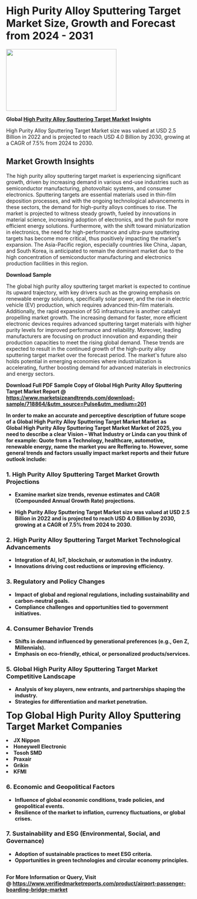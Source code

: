<H1>High Purity Alloy Sputtering Target Market Size, Growth and Forecast from 2024 - 2031</H1><img class="aligncenter size-medium wp-image-584254" src="https://thirdeyenews.in/wp-content/uploads/2024/09/Global-Market-Research-300x168.jpeg" alt="" width="300" height="168" /><p><strong>Global&nbsp;<a href="https://www.marketsizeandtrends.com/download-sample/718864/&amp;utm_source=Pulse&amp;utm_medium=201">High Purity Alloy Sputtering Target Market</a> Insights</strong></p><p>High Purity Alloy Sputtering Target Market size was valued at USD 2.5 Billion in 2022 and is projected to reach USD 4.0 Billion by 2030, growing at a CAGR of 7.5% from 2024 to 2030.</p><p><h2>Market Growth Insights</h2> <p>The high purity alloy sputtering target market is experiencing significant growth, driven by increasing demand in various end-use industries such as semiconductor manufacturing, photovoltaic systems, and consumer electronics. Sputtering targets are essential materials used in thin-film deposition processes, and with the ongoing technological advancements in these sectors, the demand for high-purity alloys continues to rise. The market is projected to witness steady growth, fueled by innovations in material science, increasing adoption of electronics, and the push for more efficient energy solutions. Furthermore, with the shift toward miniaturization in electronics, the need for high-performance and ultra-pure sputtering targets has become more critical, thus positively impacting the market's expansion. The Asia-Pacific region, especially countries like China, Japan, and South Korea, is anticipated to remain the dominant market due to the high concentration of semiconductor manufacturing and electronics production facilities in this region.</p> <p><strong>Download Sample</strong></p> <p>The global high purity alloy sputtering target market is expected to continue its upward trajectory, with key drivers such as the growing emphasis on renewable energy solutions, specifically solar power, and the rise in electric vehicle (EV) production, which requires advanced thin-film materials. Additionally, the rapid expansion of 5G infrastructure is another catalyst propelling market growth. The increasing demand for faster, more efficient electronic devices requires advanced sputtering target materials with higher purity levels for improved performance and reliability. Moreover, leading manufacturers are focusing on product innovation and expanding their production capacities to meet the rising global demand. These trends are expected to result in the continued growth of the high-purity alloy sputtering target market over the forecast period. The market's future also holds potential in emerging economies where industrialization is accelerating, further boosting demand for advanced materials in electronics and energy sectors.</p> <p><strong></p><p><span class=""><strong>Download Full PDF Sample Copy of Global High Purity Alloy Sputtering Target Market Report</strong> @ <a href="https://www.marketsizeandtrends.com/download-sample/718864/&amp;utm_source=Pulse&amp;utm_medium=201" target="_blank">https://www.marketsizeandtrends.com/download-sample/718864/&amp;utm_source=Pulse&amp;utm_medium=201</a></span></p><p>In order to make an accurate and perceptive description of future scope of a Global&nbsp;High Purity Alloy Sputtering Target Market Market as Global&nbsp;High Purity Alloy Sputtering Target Market Market of 2025, you need to describe a clear Vision &ndash; What Industry or Linda can you think of for example: Quote from a Technology, healthcare, automotive, renewable energy, name the market you are Reffering to. However, some general trends and factors usually impact market reports and their future outlook include:</p><h3>1.&nbsp;<strong>High Purity Alloy Sputtering Target Market Growth Projections</strong></h3><ul><li>Examine market size trends, revenue estimates and CAGR (Compounded Annual Growth Rate) projections.</li><li><p>High Purity Alloy Sputtering Target Market size was valued at USD 2.5 Billion in 2022 and is projected to reach USD 4.0 Billion by 2030, growing at a CAGR of 7.5% from 2024 to 2030.</p></li></ul><h3>2.&nbsp;<strong>High Purity Alloy Sputtering Target Market Technological Advancements</strong></h3><ul><li>Integration of AI, IoT, blockchain, or automation in the industry.</li><li>Innovations driving cost reductions or improving efficiency.</li></ul><h3>3.&nbsp;<strong>Regulatory and Policy Changes</strong></h3><ul><li>Impact of global and regional regulations, including sustainability and carbon-neutral goals.</li><li>Compliance challenges and opportunities tied to government initiatives.</li></ul><h3>4.&nbsp;<strong>Consumer Behavior Trends</strong></h3><ul><li>Shifts in demand influenced by generational preferences (e.g., Gen Z, Millennials).</li><li>Emphasis on eco-friendly, ethical, or personalized products/services.</li></ul><h3>5.&nbsp;<strong>Global High Purity Alloy Sputtering Target Market Competitive Landscape</strong></h3><ul><li>Analysis of key players, new entrants, and partnerships shaping the industry.</li><li>Strategies for differentiation and market penetration.</li></ul><p data-pm-slice="1 1 []"><span style="color: inherit; font-family: inherit; font-size: 25px;">Top Global High Purity Alloy Sputtering Target Market Companies</span></p><div class="" data-test-id=""><p><li>JX Nippon</li><li> Honeywell Electronic</li><li> Tosoh SMD</li><li> Praxair</li><li> Grikin</li><li> KFMI</li></p></div><h3>6.&nbsp;<strong>Economic and Geopolitical Factors</strong></h3><ul><li>Influence of global economic conditions, trade policies, and geopolitical events.</li><li>Resilience of the market to inflation, currency fluctuations, or global crises.</li></ul><h3>7.&nbsp;<strong>Sustainability and ESG (Environmental, Social, and Governance)</strong></h3><ul><li>Adoption of sustainable practices to meet ESG criteria.</li><li>Opportunities in green technologies and circular economy principles.</li></ul><h2><strong style="font-size: 14px;">For More Information or Query, Visit @&nbsp;</strong><a style="background-color: #ffffff; font-size: 14px;" href="https://www.marketsizeandtrends.com/report/high-purity-alloy-sputtering-target-market/" target="_blank">https://www.verifiedmarketreports.com/product/airport-passenger-boarding-bridge-market</a></h2>
